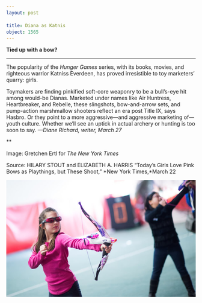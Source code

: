 ```yaml
---
layout: post

title: Diana as Katnis
object: 1565
---
```

**Tied up with a bow?**

****

The popularity of the *Hunger Games* series, with its books, movies, and righteous warrior Katniss Everdeen, has proved irresistible to toy marketers’ quarry: girls. 

Toymakers are finding pinkified soft-core weaponry to be a bull’s-eye hit among would-be Dianas. Marketed under names like Air Huntress, Heartbreaker, and Rebelle, these slingshots, bow-and-arrow sets, and pump-action marshmallow shooters reflect an era post Title IX, says Hasbro. Or they point to a more aggressive—and aggressive marketing of—youth culture. Whether we’ll see an uptick in actual archery or hunting is too soon to say. *—Diane Richard, writer, March 27*

**

Image: Gretchen Ertl for *The New York Times*

Source: HILARY STOUT and ELIZABETH A. HARRIS “Today’s Girls Love Pink Bows as Playthings, but These Shoot,” *New York Times,*March 22

![](../images/14-03-26_64.62_DianaEDIT-1.jpeg)
